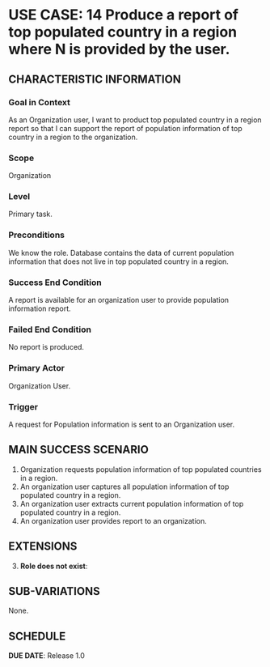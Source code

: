 # USE CASE: 14 Produce a report of top populated country in a region where N is provided by the user.

## CHARACTERISTIC INFORMATION

### Goal in Context

As an Organization user, I want to product top populated country in a region report so that I can support the report of population information of top country in a region to the organization.

### Scope

Organization

### Level

Primary task.

### Preconditions

We know the role.  Database contains the data of current population information that does not live in top populated country in a region.

### Success End Condition

A report is available for an organization user to provide population information report.

### Failed End Condition

No report is produced.

### Primary Actor

Organization User.

### Trigger

A request for Population information is sent to an Organization user.

## MAIN SUCCESS SCENARIO

1. Organization requests population information of top populated countries in a region.
2. An organization user captures all population information of top populated country in a region.
3. An organization user extracts current population information of top populated country in a region.
4. An organization user provides report to an organization.

## EXTENSIONS

3. **Role does not exist**:

## SUB-VARIATIONS

None.

## SCHEDULE

**DUE DATE**: Release 1.0
